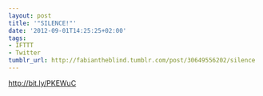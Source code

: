 ```yaml
---
layout: post
title: '"SILENCE!"'
date: '2012-09-01T14:25:25+02:00'
tags:
- IFTTT
- Twitter
tumblr_url: http://fabiantheblind.tumblr.com/post/30649556202/silence
---
```

http://bit.ly/PKEWuC
